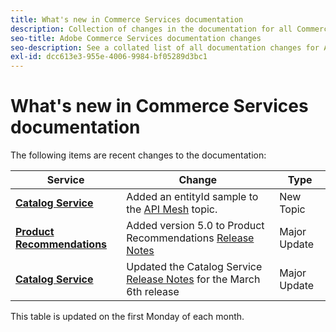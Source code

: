 ```yaml
---
title: What's new in Commerce Services documentation
description: Collection of changes in the documentation for all Commerce services
seo-title: Adobe Commerce Services documentation changes
seo-description: See a collated list of all documentation changes for Adobe Commerce Services and integration services.
exl-id: dcc613e3-955e-4006-9984-bf05289d3bc1
---
```

# What's new in Commerce Services documentation

The following items are recent changes to the documentation:

|   Service    |    Change   |   Type    |
| -- | -- | -- |
| [**Catalog Service**](../catalog-service/guide-overview.md) | Added an entityId sample to the [API Mesh](../catalog-service/mesh.md) topic.| New Topic |
| [**Product Recommendations**](../product-recommendations/guide-overview.md) | Added version 5.0 to Product Recommendations [Release Notes](../product-recommendations/release-notes.md)| Major Update |
| [**Catalog Service**](../catalog-service/guide-overview.md) | Updated the Catalog Service [Release Notes](../catalog-service/release-notes.md) for the March 6th release| Major Update |

This table is updated on the first Monday of each month.
